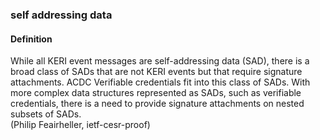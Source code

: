 ### self addressing data

<h4>Definition</h4><p>While all KERI event messages are self-addressing data (SAD), there is a broad class of SADs that are not KERI events but that require signature attachments. ACDC Verifiable credentials fit into this class of SADs. With more complex data structures represented as SADs, such as verifiable credentials, there is a need to provide signature attachments on nested subsets of SADs.<br>(Philip Feairheller, ietf-cesr-proof)</p>